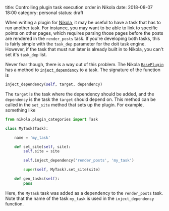 title: Controlling plugin task execution order in Nikola
date: 2018-08-07 18:00
category: personal
status: draft

When writing a plugin for [Nikola](https://getnikola.com), it may be useful to have a task that has
to run another task. For instance, you may want to be able to link to specific points on other
pages, which requires parsing those pages before the posts are rendered in the `render_posts` task.
If you're developing both tasks, this is fairly simple with the `task_dep` parameter for the doit
task engine. However, if the task that must run later is already built in to Nikola, you can't set
it's `task_dep` list.
<!--more-->

Never fear though, there is a way out of this problem. The Nikola
[`BasePlugin`](https://github.com/getnikola/nikola/blob/d7dcb55201b22764a81cb468316a4a73a18e7891/nikola/plugin_categories.py#L65)
has a method to
[`inject_dependency`](https://github.com/getnikola/nikola/blob/d7dcb55201b22764a81cb468316a4a73a18e7891/nikola/plugin_categories.py#L96)
to a task. The signature of the function is

```python
inject_dependency(self, target, dependency)
```

The `target` is the task where the dependency should be added, and the `dependency` is the task the
`target` should depend on. This method can be called in the `set_site` method that sets up the
plugin. For example, something like

```python
from nikola.plugin_categories import Task

class MyTask(Task):

    name = 'my_task'

    def set_site(self, site):
        self.site = site

        self.inject_dependency('render_posts', 'my_task')

        super(self, MyTask).set_site(site)

    def gen_tasks(self):
        pass
```

Here, the `MyTask` task was added as a dependency to the `render_posts` task. Note that the name of
the task `my_task` is used in the `inject_dependency` function.
